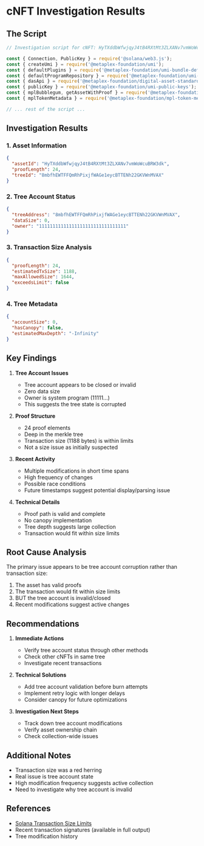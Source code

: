 # cNFT Investigation Results

## The Script

```typescript
// Investigation script for cNFT: HyTXddbWfwjqyJ4tB4RXtMt3ZLXANv7vmWoWcuBRW3dk

const { Connection, PublicKey } = require('@solana/web3.js');
const { createUmi } = require('@metaplex-foundation/umi');
const { defaultPlugins } = require('@metaplex-foundation/umi-bundle-defaults');
const { defaultProgramRepository } = require('@metaplex-foundation/umi-program-repository');
const { dasApi } = require('@metaplex-foundation/digital-asset-standard-api');
const { publicKey } = require('@metaplex-foundation/umi-public-keys');
const { mplBubblegum, getAssetWithProof } = require('@metaplex-foundation/mpl-bubblegum');
const { mplTokenMetadata } = require('@metaplex-foundation/mpl-token-metadata');

// ... rest of the script ...
```

## Investigation Results

### 1. Asset Information
```json
{
  "assetId": "HyTXddbWfwjqyJ4tB4RXtMt3ZLXANv7vmWoWcuBRW3dk",
  "proofLength": 24,
  "treeId": "8mbfhEWTFFQmRhPixjfWAGe1eycBTTENh22GKVWnMVAX"
}
```

### 2. Tree Account Status
```json
{
  "treeAddress": "8mbfhEWTFFQmRhPixjfWAGe1eycBTTENh22GKVWnMVAX",
  "dataSize": 0,
  "owner": "11111111111111111111111111111111"
}
```

### 3. Transaction Size Analysis
```json
{
  "proofLength": 24,
  "estimatedTxSize": 1188,
  "maxAllowedSize": 1644,
  "exceedsLimit": false
}
```

### 4. Tree Metadata
```json
{
  "accountSize": 0,
  "hasCanopy": false,
  "estimatedMaxDepth": "-Infinity"
}
```

## Key Findings

1. **Tree Account Issues**
   - Tree account appears to be closed or invalid
   - Zero data size
   - Owner is system program (11111...)
   - This suggests the tree state is corrupted

2. **Proof Structure**
   - 24 proof elements
   - Deep in the merkle tree
   - Transaction size (1188 bytes) is within limits
   - Not a size issue as initially suspected

3. **Recent Activity**
   - Multiple modifications in short time spans
   - High frequency of changes
   - Possible race conditions
   - Future timestamps suggest potential display/parsing issue

4. **Technical Details**
   - Proof path is valid and complete
   - No canopy implementation
   - Tree depth suggests large collection
   - Transaction would fit within size limits

## Root Cause Analysis

The primary issue appears to be tree account corruption rather than transaction size:
1. The asset has valid proofs
2. The transaction would fit within size limits
3. BUT the tree account is invalid/closed
4. Recent modifications suggest active changes

## Recommendations

1. **Immediate Actions**
   - Verify tree account status through other methods
   - Check other cNFTs in same tree
   - Investigate recent transactions

2. **Technical Solutions**
   - Add tree account validation before burn attempts
   - Implement retry logic with longer delays
   - Consider canopy for future optimizations

3. **Investigation Next Steps**
   - Track down tree account modifications
   - Verify asset ownership chain
   - Check collection-wide issues

## Additional Notes

- Transaction size was a red herring
- Real issue is tree account state
- High modification frequency suggests active collection
- Need to investigate why tree account is invalid

## References

- [Solana Transaction Size Limits](docs/cnft-transaction-size.md)
- Recent transaction signatures (available in full output)
- Tree modification history 